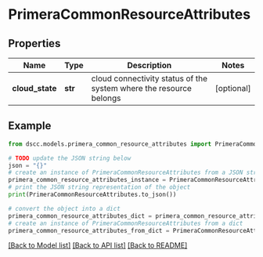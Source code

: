 # PrimeraCommonResourceAttributes


## Properties

Name | Type | Description | Notes
------------ | ------------- | ------------- | -------------
**cloud_state** | **str** | cloud connectivity status of the system where the resource belongs | [optional] 

## Example

```python
from dscc.models.primera_common_resource_attributes import PrimeraCommonResourceAttributes

# TODO update the JSON string below
json = "{}"
# create an instance of PrimeraCommonResourceAttributes from a JSON string
primera_common_resource_attributes_instance = PrimeraCommonResourceAttributes.from_json(json)
# print the JSON string representation of the object
print(PrimeraCommonResourceAttributes.to_json())

# convert the object into a dict
primera_common_resource_attributes_dict = primera_common_resource_attributes_instance.to_dict()
# create an instance of PrimeraCommonResourceAttributes from a dict
primera_common_resource_attributes_from_dict = PrimeraCommonResourceAttributes.from_dict(primera_common_resource_attributes_dict)
```
[[Back to Model list]](../README.md#documentation-for-models) [[Back to API list]](../README.md#documentation-for-api-endpoints) [[Back to README]](../README.md)


